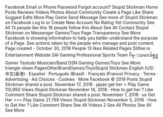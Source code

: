 Facebook
Email or Phone Password
Forgot account?
Stupid Stickman
Home
Posts
Reviews
Videos
Photos
About
Community
Create a Page
Like
Share
Suggest Edits
More
Play Game
Send Message
See more of Stupid Stickman on Facebook
Log In
or
Create New Account
No Rating Yet
Community
See All
13 people like this
18 people follow this
About
See All
Contact Stupid Stickman on Messenger
Games/Toys
Page Transparency
See More
Facebook is showing information to help you better understand the purpose of a Page. See actions taken by the people who manage and post content.
Page created - October 30, 2018
People
13 likes
Related Pages
Slither.io
Entertainment Website
SAI Gaming
Professional Sports Team
ဂိမ္းသမားခ်စ္သူ
Gamer
Testudo
Musician/Band
DSN Gaming
Games/Toys
See More
triangle-down
PagesOtherBrandGames/ToysStupid Stickman
English (US) · 中文(香港) · Español · Português (Brasil) · Français (France)
Privacy · Terms · Advertising · Ad Choices
· Cookies ·
More
Facebook © 2019
Posts
Stupid Stickman shared a post.
November 17, 2018 ·
japan
get her >
Play Game
110,993 Views
Stupid Stickman
November 14, 2018 ·
How to get her ?
Like
Comment
Share
Stupid Stickman shared a post.
November 7, 2018 ·
us
Get Her >>>
Play Game
21,769 Views
Stupid Stickman
November 5, 2018 ·
How to Get Her ?
Like
Comment
Share
See All
Videos
2
See All
Photos
See All
See More